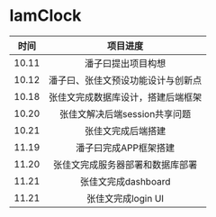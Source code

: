 # IamClock
| 时间  |            项目进度             |
| :---: | :---------------------------------------: |
| 10.11 |            潘子曰提出项目构想             |
| 10.12 |    潘子曰、张佳文预设功能设计与创新点     |
| 10.18 |    张佳文完成数据库设计，搭建后端框架     |
| 10.20 |       张佳文解决后端session共享问题       |
| 10.21 |        张佳文完成后端搭建         |
| 11.19 |        潘子曰完成APP框架搭建         |
| 11.20 |        张佳文完成服务器部署和数据库部署        |
| 11.21 |        张佳文完成dashboard        |
| 11.21 |        张佳文完成login UI       |
